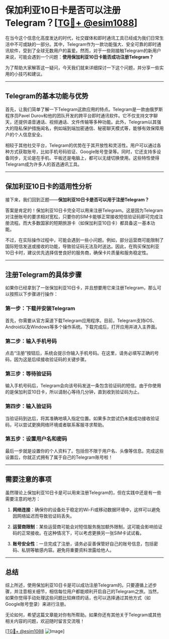 # 保加利亚10日卡是否可以注册Telegram？[[TG💪+ @esim1088](https://t.me/s/esim1088)]

在当今这个信息化高度发达的时代，社交媒体和即时通讯工具已经成为我们日常生活中不可或缺的一部分。其中，Telegram作为一款功能强大、安全可靠的即时通讯软件，受到了全球无数用户的喜爱。然而，对于一些刚接触Telegram的新用户来说，可能会遇到一个问题：**使用保加利亚10日卡能否成功注册Telegram？**

为了帮助大家解答这一疑问，今天我们就来详细探讨一下这个问题，并分享一些实用的小技巧和建议。

---

## Telegram的基本功能与优势

首先，让我们简单了解一下Telegram这款应用的特点。Telegram是一款由俄罗斯程序员Pavel Durov和他的团队开发的跨平台即时通讯软件。它不仅支持文字聊天，还提供语音通话、视频通话、文件传输等多种功能。此外，Telegram以其强大的隐私保护措施闻名，例如端到端加密通信、秘密聊天模式等，能够有效保障用户的个人信息安全。

相较于其他社交平台，Telegram的优势在于其开放性和灵活性。用户可以通过各种方式获取账号，比如手机号码验证、Google账号登录等。同时，它还支持多设备同步，无论是在手机、平板还是电脑上，都可以无缝切换使用。这些特性使得Telegram成为许多人的首选通讯工具。

---

## 保加利亚10日卡的适用性分析

接下来，我们回到正题——**保加利亚10日卡是否可以用于注册Telegram？**

答案是肯定的！保加利亚10日卡完全可以用来注册Telegram。这是因为Telegram对注册账号的要求相对宽松，只要你的SIM卡能够正常接收短信验证码即可完成注册流程。而大多数国家的短期旅游卡（如保加利亚10日卡）都具备这一基本功能。

不过，在实际操作过程中，可能会遇到一些小问题。例如，部分运营商可能限制了国际短信发送或接收的功能，导致验证码无法及时送达。因此，在购买保加利亚10日卡时，建议优先选择信誉良好的服务商，确保卡片质量和服务稳定性。

---

## 注册Telegram的具体步骤

如果你已经拿到了一张保加利亚10日卡，并且想要用它来注册Telegram，那么可以按照以下步骤进行操作：

### 第一步：下载并安装Telegram

首先，你需要从官方渠道下载Telegram应用程序。目前，Telegram支持iOS、Android以及Windows等多个操作系统。下载完成后，打开应用并进入主界面。

### 第二步：输入手机号码

点击“注册”按钮后，系统会提示你输入手机号码。在这里，请务必填写正确的号码，因为这是后续接收验证码的关键步骤。

### 第三步：等待验证码

输入手机号码后，Telegram会向该号码发送一条包含验证码的短信。由于你使用的是保加利亚10日卡，所以请耐心等待几分钟，直到收到验证码为止。

### 第四步：输入验证码

当验证码到达后，将其准确地填入指定位置。如果多次尝试仍未能成功接收验证码，可以尝试更换网络环境或者联系客服寻求帮助。

### 第五步：设置用户名和密码

最后一步就是设置你的个人资料了。包括但不限于用户名、头像等信息。完成这些设置后，你就正式拥有了属于自己的Telegram账号啦！

---

## 需要注意的事项

虽然理论上保加利亚10日卡是可以用来注册Telegram的，但在实践中还是有一些需要注意的地方：

1. **网络连接**：确保你的设备处于稳定的Wi-Fi或移动数据环境中，这样可以避免因网络延迟而导致验证码丢失。
   
2. **运营商限制**：某些运营商可能会对短信服务施加额外限制，这可能会影响验证码的正常接收。在这种情况下，可以考虑更换另一张SIM卡试试看。

3. **账号安全性**：一旦完成了注册，请务必妥善保管好自己的账号信息，包括密码、私钥等敏感内容。避免将重要资料泄露给他人。

---

## 总结

综上所述，使用保加利亚10日卡是可以成功注册Telegram的。只要遵循上述步骤，并注意相关细节，相信每位用户都能顺利开启自己的Telegram之旅。当然，如果你觉得手动处理这些问题比较麻烦的话，也可以选择通过其他方式（如Google账号登录）来进行注册。

无论如何，希望这篇文章能对你有所帮助。如果你还有其他关于Telegram或其他相关内容的问题，欢迎随时留言交流哦！

[[TG💪+ @esim1088](https://t.me/s/esim1088) ![Image](https://i.postimg.cc/4NQfJmqS/Snipaste-2025-05-13-00-14-12.png)]
